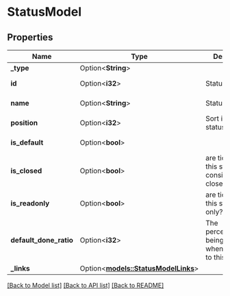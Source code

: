 # StatusModel

## Properties

Name | Type | Description | Notes
------------ | ------------- | ------------- | -------------
**_type** | Option<**String**> |  | [optional]
**id** | Option<**i32**> | Status id | [optional][readonly]
**name** | Option<**String**> | Status name | [optional][readonly]
**position** | Option<**i32**> | Sort index of the status | [optional][readonly]
**is_default** | Option<**bool**> |  | [optional][readonly]
**is_closed** | Option<**bool**> | are tickets of this status considered closed? | [optional][readonly]
**is_readonly** | Option<**bool**> | are tickets of this status read only? | [optional][readonly]
**default_done_ratio** | Option<**i32**> | The percentageDone being applied when changing to this status | [optional]
**_links** | Option<[**models::StatusModelLinks**](StatusModel__links.md)> |  | [optional]

[[Back to Model list]](../README.md#documentation-for-models) [[Back to API list]](../README.md#documentation-for-api-endpoints) [[Back to README]](../README.md)


